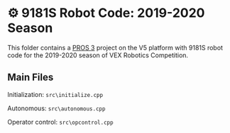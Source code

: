 # ⚙️ 9181S Robot Code: 2019-2020 Season

This folder contains a [PROS 3](http://pros.cs.purdue.edu) project on the V5 platform with 9181S robot code for the 2019-2020 season of VEX Robotics Competition.

## Main Files

Initialization: `src\initialize.cpp`

Autonomous: `src\autonomous.cpp`

Operator control: `src\opcontrol.cpp`
